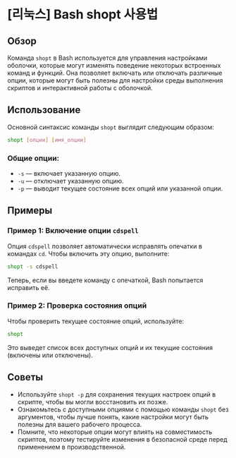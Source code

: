 # [리눅스] Bash shopt 사용법

## Обзор
Команда `shopt` в Bash используется для управления настройками оболочки, которые могут изменять поведение некоторых встроенных команд и функций. Она позволяет включать или отключать различные опции, которые могут быть полезны для настройки среды выполнения скриптов и интерактивной работы с оболочкой.

## Использование
Основной синтаксис команды `shopt` выглядит следующим образом:

```bash
shopt [опции] [имя_опции]
```

### Общие опции:
- `-s` — включает указанную опцию.
- `-u` — отключает указанную опцию.
- `-p` — выводит текущее состояние всех опций или указанной опции.

## Примеры
### Пример 1: Включение опции `cdspell`
Опция `cdspell` позволяет автоматически исправлять опечатки в командах `cd`. Чтобы включить эту опцию, выполните:

```bash
shopt -s cdspell
```

Теперь, если вы введете команду с опечаткой, Bash попытается исправить её.

### Пример 2: Проверка состояния опций
Чтобы проверить текущее состояние опций, используйте:

```bash
shopt
```

Это выведет список всех доступных опций и их текущие состояния (включены или отключены).

## Советы
- Используйте `shopt -p` для сохранения текущих настроек опций в скрипте, чтобы вы могли восстановить их позже.
- Ознакомьтесь с доступными опциями с помощью команды `shopt` без аргументов, чтобы лучше понять, какие настройки могут быть полезны для вашего рабочего процесса.
- Помните, что некоторые опции могут влиять на совместимость скриптов, поэтому тестируйте изменения в безопасной среде перед применением в производственной.